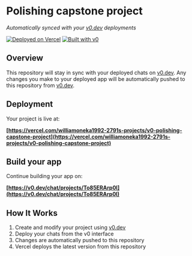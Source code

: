 # Polishing capstone project

*Automatically synced with your [v0.dev](https://v0.dev) deployments*

[![Deployed on Vercel](https://img.shields.io/badge/Deployed%20on-Vercel-black?style=for-the-badge&logo=vercel)](https://vercel.com/williamoneka1992-2791s-projects/v0-polishing-capstone-project)
[![Built with v0](https://img.shields.io/badge/Built%20with-v0.dev-black?style=for-the-badge)](https://v0.dev/chat/projects/To85ERArp0I)

## Overview

This repository will stay in sync with your deployed chats on [v0.dev](https://v0.dev).
Any changes you make to your deployed app will be automatically pushed to this repository from [v0.dev](https://v0.dev).

## Deployment

Your project is live at:

**[https://vercel.com/williamoneka1992-2791s-projects/v0-polishing-capstone-project](https://vercel.com/williamoneka1992-2791s-projects/v0-polishing-capstone-project)**

## Build your app

Continue building your app on:

**[https://v0.dev/chat/projects/To85ERArp0I](https://v0.dev/chat/projects/To85ERArp0I)**

## How It Works

1. Create and modify your project using [v0.dev](https://v0.dev)
2. Deploy your chats from the v0 interface
3. Changes are automatically pushed to this repository
4. Vercel deploys the latest version from this repository